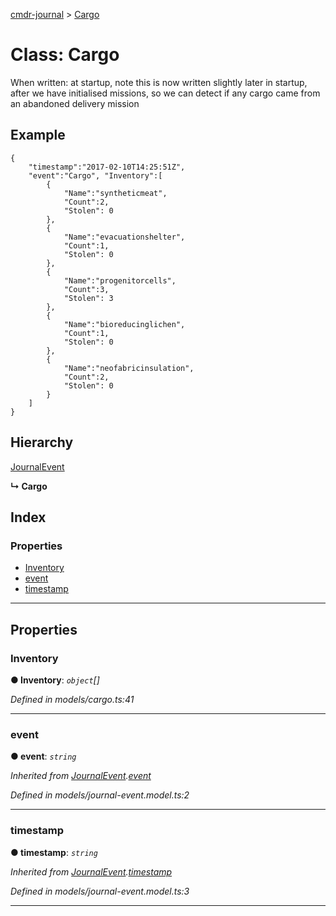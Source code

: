 [cmdr-journal](../README.md) > [Cargo](../classes/cargo.md)



# Class: Cargo


When written: at startup, note this is now written slightly later in startup, after we have initialised missions, so we can detect if any cargo came from an abandoned delivery mission

## Example

    {
        "timestamp":"2017-02-10T14:25:51Z",
        "event":"Cargo", "Inventory":[
            {
                "Name":"syntheticmeat",
                "Count":2,
                "Stolen": 0
            },
            {
                "Name":"evacuationshelter",
                "Count":1,
                "Stolen": 0
            },
            {
                "Name":"progenitorcells",
                "Count":3,
                "Stolen": 3
            },
            {
                "Name":"bioreducinglichen",
                "Count":1,
                "Stolen": 0
            },
            {
                "Name":"neofabricinsulation",
                "Count":2,
                "Stolen": 0
            }
        ]
    }

## Hierarchy


 [JournalEvent](journalevent.md)

**↳ Cargo**







## Index

### Properties

* [Inventory](cargo.md#inventory)
* [event](cargo.md#event)
* [timestamp](cargo.md#timestamp)



---
## Properties
<a id="inventory"></a>

###  Inventory

**●  Inventory**:  *`object`[]* 

*Defined in models/cargo.ts:41*





___

<a id="event"></a>

###  event

**●  event**:  *`string`* 

*Inherited from [JournalEvent](journalevent.md).[event](journalevent.md#event)*

*Defined in models/journal-event.model.ts:2*





___

<a id="timestamp"></a>

###  timestamp

**●  timestamp**:  *`string`* 

*Inherited from [JournalEvent](journalevent.md).[timestamp](journalevent.md#timestamp)*

*Defined in models/journal-event.model.ts:3*





___


